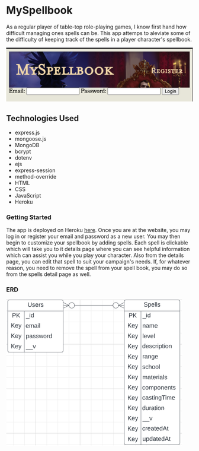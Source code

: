 # MySpellbook

As a regular player of table-top role-playing games, I know first hand how difficult managing ones spells can be. This app attemps to aleviate some of the difficulty of keeping track of the spells in a player character's spellbook.

![MySpellBook](/public/Screenshot%202023-04-12%20at%208.25.05%20PM.png)

## Technologies Used

- express.js
- mongoose.js
- MongoDB
- bcrypt
- dotenv
- ejs
- express-session
- method-override
- HTML
- CSS
- JavaScript
- Heroku

### Getting Started

The app is deployed on Heroku [here](https://my-dnd-spellbook.herokuapp.com/). Once you are at the website, you may log in or register your email and password as a new user. You may then begin to customize your spellbook by adding spells. Each spell is clickable which will take you to it details page where you can see helpful information which can assist you while you play your character. Also from the details page, you can edit that spell to suit your campaign's needs. If, for whatever reason, you need to remove the spell from your spell book, you may do so from the spells detail page as well.

### ERD

![ERD](/public/Screenshot%202023-04-13%20at%209.06.40%20AM.png)